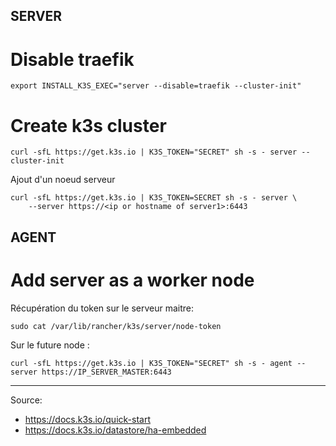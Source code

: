 
## SERVER

# Disable traefik
```
export INSTALL_K3S_EXEC="server --disable=traefik --cluster-init"
```

# Create k3s cluster
```
curl -sfL https://get.k3s.io | K3S_TOKEN="SECRET" sh -s - server --cluster-init
```

Ajout d'un noeud serveur

```
curl -sfL https://get.k3s.io | K3S_TOKEN=SECRET sh -s - server \
    --server https://<ip or hostname of server1>:6443 
```
## AGENT 


# Add server as a worker node
Récupération du token  sur le serveur maitre:
```
sudo cat /var/lib/rancher/k3s/server/node-token
```

Sur le future node :
```
curl -sfL https://get.k3s.io | K3S_TOKEN="SECRET" sh -s - agent --server https://IP_SERVER_MASTER:6443
```

--- 

Source:
- https://docs.k3s.io/quick-start
- https://docs.k3s.io/datastore/ha-embedded